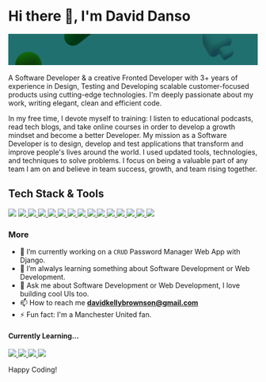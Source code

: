 # Hi there 👋,  I'm David Danso

![Design & Development](https://github.com/DavidDanso/extract-color/blob/master/cover-photo.png?raw=true)

A Software Developer & a creative Fronted Developer with 3+ years of experience in Design, Testing and Developing scalable customer-focused products using 
cutting-edge technologies. I'm deeply passionate about my work, writing elegant, clean and efficient code.

In my free time, I devote myself to training: I listen to educational podcasts, read tech blogs, and take online courses in order to develop a growth 
mindset and become a better Developer. My mission as a Software Developer is to design, develop and test applications that transform and improve people's lives 
around the world. I used updated tools, technologies, and techniques to solve problems. I focus on being a valuable part of any team I am on and believe in team success, growth, and team rising together.

## Tech Stack & Tools
<p align="left"> 
    <a href="https://www.python.org" target="_blank"><img src="https://img.icons8.com/color/48/000000/python--v1.png"/></a>
    <a href="https://www.djangoproject.com/" target="_blank"> <img src="https://img.icons8.com/color/50/000000/django.png"/> </a>
    <a href="https://www.postgresql.org/" target="_blank"> <img src="https://img.icons8.com/color/48/000000/postgreesql.png"/> </a> 
    <a href="https://developer.mozilla.org/en-US/docs/Web/JavaScript" target="_blank"> <img src="https://img.icons8.com/color/48/000000/javascript.png"/> </a> 
    <a href="https://reactjs.org/" target="_blank"> <img src="https://img.icons8.com/plasticine/50/000000/react.png"/> </a>
    <a href="https://www.w3.org/html/" target="_blank"> <img src="https://img.icons8.com/color/48/000000/html-5.png"/> </a> 
    <a href="https://www.docker.com/" target="_blank"> <img src="https://img.icons8.com/fluency/48/000000/docker.png"/> </a> 
    <a href="https://www.w3schools.com/css/" target="_blank"> <img src="https://img.icons8.com/color/48/000000/css3.png"/> </a> 
    <a href="https://git-scm.com/" target="_blank"> <img src="https://img.icons8.com/color/48/000000/git.png"/> </a>  
    <a href="https://www.jetbrains.com/pycharm/" target="_blank"> <img src="https://img.icons8.com/color/48/000000/pycharm.png"/> </a>  
    <a href="https://code.visualstudio.com//" target="_blank"> <img src="https://img.icons8.com/color/48/000000/visual-studio-code-2019.png"/> </a>   
    <a href="https://getbootstrap.com" target="_blank"> <img src="https://img.icons8.com/color/48/000000/bootstrap.png"/> </a> 
    <a href="https://developer.apple.com/swift/" target="_blank"> <img src="https://img.icons8.com/color/48/000000/swift.png"/> </a> 
    <a href="https://www.adobe.com/products/xd.html" target="_blank"> <img src="https://img.icons8.com/color/48/000000/adobe-xd--v1.png"/> </a> 
    <a href="https://www.jenkins.io/" target="_blank"> <img src="https://img.icons8.com/color/48/000000/jenkins.png"/> </a>  
</p>

### More
- 🔭 I’m currently working on a `CRUD` Password Manager Web App with Django.
- 🌱 I’m alwalys learning something about Software Development or Web Development.
- 💬 Ask me about Software Development or Web Development, I love building cool UIs too.
- 📫 How to reach me **davidkellybrownson@gmail.com**
- ⚡ Fun fact: I'm a Manchester United fan.

#### Currently Learning...
<p align="left"> 
    <a href="https://www.djangoproject.com/" target="_blank"> <img src="https://img.icons8.com/color/50/000000/django.png"/> </a>
    <a href="https://www.postgresql.org/" target="_blank"> <img src="https://img.icons8.com/color/48/000000/postgreesql.png"/> </a> 
    <a href="https://www.docker.com/" target="_blank"> <img src="https://img.icons8.com/fluency/48/000000/docker.png"/> </a> 
    <a href="https://www.jenkins.io/" target="_blank"> <img src="https://img.icons8.com/color/48/000000/jenkins.png"/> </a>  
</p>


Happy Coding!
